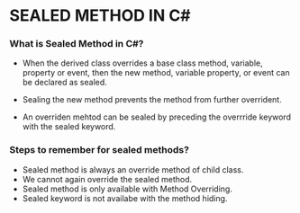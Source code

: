 # SEALED METHOD IN C#

### What is Sealed Method in C#?
- When the derived class overrides a base class method, variable, property or event, then the new method, variable property, or event can be declared as sealed.

- Sealing the new method prevents the method from further overrident.
- An overriden mehtod can be sealed by preceding the overrride keyword with the sealed keyword.

### Steps to remember for sealed methods?
- Sealed method is always an override method of child class.
- We cannot again override the sealed method.
- Sealed method is only available with Method Overriding.
- Sealed keyword is not availabe with the method hiding.

